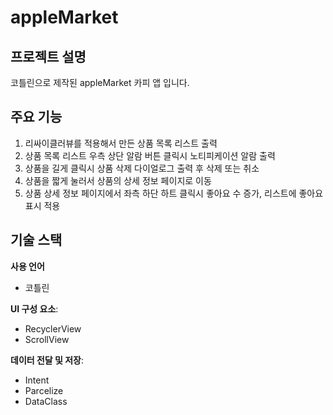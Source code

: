 # appleMarket

## 프로젝트 설명
코틀린으로 제작된 appleMarket 카피 앱 입니다.

## 주요 기능
1. 리싸이클러뷰를 적용해서 만든 상품 목록 리스트 출력
2. 상품 목록 리스트 우측 상단 알람 버튼 클릭시 노티피케이션 알람 출력
3. 상품을 길게 클릭시 상품 삭제 다이얼로그 출력 후 삭제 또는 취소
4. 상품을 짧게 눌러서 상품의 상세 정보 페이지로 이동
5. 상품 상세 정보 페이지에서 좌측 하단 하트 클릭시 좋아요 수 증가, 리스트에 좋아요 표시 적용

## 기술 스택
**사용 언어**
- 코틀린
  
**UI 구성 요소**:
  - RecyclerView
  - ScrollView
    
**데이터 전달 및 저장**:
  - Intent
  - Parcelize
  - DataClass
